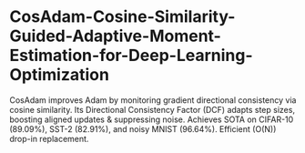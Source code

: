 # CosAdam-Cosine-Similarity-Guided-Adaptive-Moment-Estimation-for-Deep-Learning-Optimization
CosAdam improves Adam by monitoring gradient directional consistency via cosine similarity. Its Directional Consistency Factor (DCF) adapts step sizes, boosting aligned updates &amp; suppressing noise. Achieves SOTA on CIFAR-10 (89.09%), SST-2 (82.91%), and noisy MNIST (96.64%). Efficient (O(N)) drop-in replacement.
